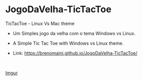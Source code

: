 # JogoDaVelha-TicTacToe
TicTacToe - Linux Vs Mac theme

- Um Simples jogo da velha com o  tema Windows vs Linux.


- A Simple Tic Tac Toe with Windows vs Linux theme.


- Link: https://brenomaini.github.io/JogoDaVelha-TicTacToe/
<br>

[Imgur](https://imgur.com/Y3L9Vy6.png)
